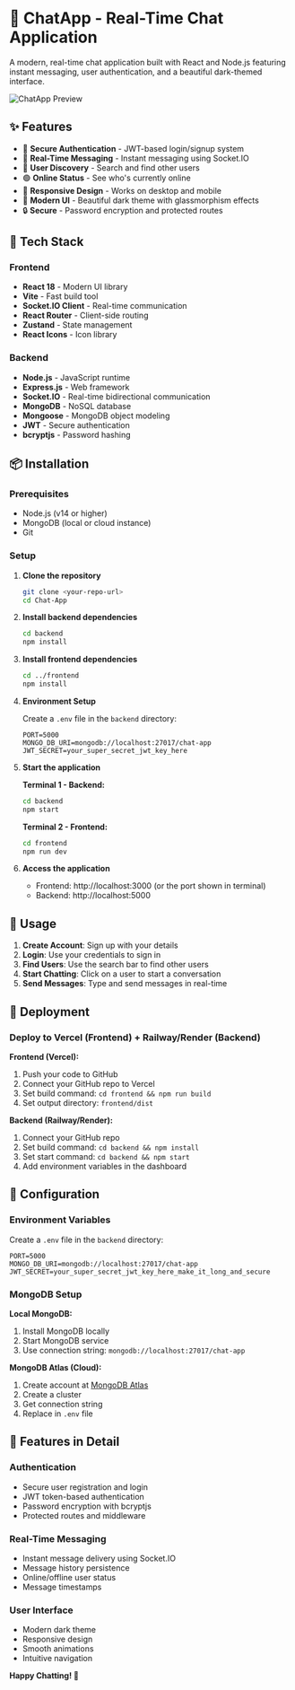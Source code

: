 # 💬 ChatApp - Real-Time Chat Application

A modern, real-time chat application built with React and Node.js featuring instant messaging, user authentication, and a beautiful dark-themed interface.

![ChatApp Preview](https://via.placeholder.com/800x400/1a1a2e/ffffff?text=ChatApp+Preview)

## ✨ Features

- 🔐 **Secure Authentication** - JWT-based login/signup system
- 💬 **Real-Time Messaging** - Instant messaging using Socket.IO
- 👥 **User Discovery** - Search and find other users
- 🟢 **Online Status** - See who's currently online
- 📱 **Responsive Design** - Works on desktop and mobile
- 🎨 **Modern UI** - Beautiful dark theme with glassmorphism effects
- 🔒 **Secure** - Password encryption and protected routes

## 🚀 Tech Stack

### Frontend
- **React 18** - Modern UI library
- **Vite** - Fast build tool
- **Socket.IO Client** - Real-time communication
- **React Router** - Client-side routing
- **Zustand** - State management
- **React Icons** - Icon library

### Backend
- **Node.js** - JavaScript runtime
- **Express.js** - Web framework
- **Socket.IO** - Real-time bidirectional communication
- **MongoDB** - NoSQL database
- **Mongoose** - MongoDB object modeling
- **JWT** - Secure authentication
- **bcryptjs** - Password hashing

## 📦 Installation

### Prerequisites
- Node.js (v14 or higher)
- MongoDB (local or cloud instance)
- Git

### Setup

1. **Clone the repository**
   ```bash
   git clone <your-repo-url>
   cd Chat-App
   ```

2. **Install backend dependencies**
   ```bash
   cd backend
   npm install
   ```

3. **Install frontend dependencies**
   ```bash
   cd ../frontend
   npm install
   ```

4. **Environment Setup**
   
   Create a `.env` file in the `backend` directory:
   ```env
   PORT=5000
   MONGO_DB_URI=mongodb://localhost:27017/chat-app
   JWT_SECRET=your_super_secret_jwt_key_here
   ```

5. **Start the application**
   
   **Terminal 1 - Backend:**
   ```bash
   cd backend
   npm start
   ```
   
   **Terminal 2 - Frontend:**
   ```bash
   cd frontend
   npm run dev
   ```

6. **Access the application**
   - Frontend: http://localhost:3000 (or the port shown in terminal)
   - Backend: http://localhost:5000

## 🎯 Usage

1. **Create Account**: Sign up with your details
2. **Login**: Use your credentials to sign in
3. **Find Users**: Use the search bar to find other users
4. **Start Chatting**: Click on a user to start a conversation
5. **Send Messages**: Type and send messages in real-time

## 🚀 Deployment

### Deploy to Vercel (Frontend) + Railway/Render (Backend)

**Frontend (Vercel):**
1. Push your code to GitHub
2. Connect your GitHub repo to Vercel
3. Set build command: `cd frontend && npm run build`
4. Set output directory: `frontend/dist`

**Backend (Railway/Render):**
1. Connect your GitHub repo
2. Set build command: `cd backend && npm install`
3. Set start command: `cd backend && npm start`
4. Add environment variables in the dashboard


## 🔧 Configuration

### Environment Variables

Create a `.env` file in the `backend` directory:

```env
PORT=5000
MONGO_DB_URI=mongodb://localhost:27017/chat-app
JWT_SECRET=your_super_secret_jwt_key_here_make_it_long_and_secure
```

### MongoDB Setup

**Local MongoDB:**
1. Install MongoDB locally
2. Start MongoDB service
3. Use connection string: `mongodb://localhost:27017/chat-app`

**MongoDB Atlas (Cloud):**
1. Create account at [MongoDB Atlas](https://www.mongodb.com/atlas)
2. Create a cluster
3. Get connection string
4. Replace in `.env` file

## 📱 Features in Detail

### Authentication
- Secure user registration and login
- JWT token-based authentication
- Password encryption with bcryptjs
- Protected routes and middleware

### Real-Time Messaging
- Instant message delivery using Socket.IO
- Message history persistence
- Online/offline user status
- Message timestamps

### User Interface
- Modern dark theme
- Responsive design
- Smooth animations
- Intuitive navigation


**Happy Chatting! 🎉**
